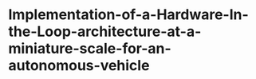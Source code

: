 # Implementation-of-a-Hardware-In-the-Loop-architecture-at-a-miniature-scale-for-an-autonomous-vehicle